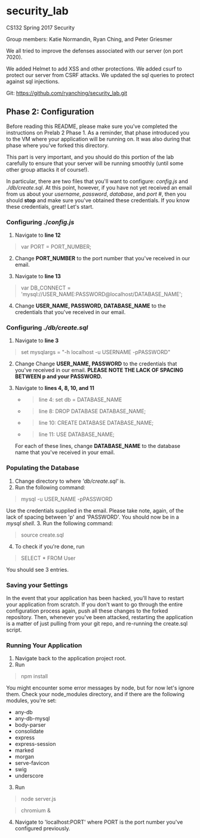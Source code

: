 # security_lab
CS132 Spring 2017 Security 

Group members: Katie Normandin, Ryan Ching, and Peter Griesmer

We all tried to improve the defenses associated with our server (on port 7020).

We added Helmet to add XSS and other protections. We added csurf to protect our server from CSRF attacks. We updated the sql queries to protect against sql injections.

Git: https://github.com/ryanching/security_lab.git


## Phase 2: Configuration
Before reading this README, please make sure you've completed the instructions on Prelab 2 Phase 1. As a reminder, that phase introduced you to the VM where your application will be running on. It was also during that phase where you've forked this directory.

This part is very important, and you should do this portion of the lab carefully to ensure that your server will be running smoothly (until some other group attacks it of course!).

In particular, there are two files that you'll want to configure: _config.js_ and _./db/create.sql_. At this point, however, if you have not yet received an email from us about your _username_, _password_, _database_, and _port #_, then you should **stop** and make sure you've obtained these credentials. If you know these credentials, great! Let's start.

### Configuring ./_config.js_
1. Navigate to __**line 12**__
> var PORT = PORT_NUMBER;

2. Change __**PORT_NUMBER**__ to the port number that you've received in our email.

3. Navigate to __**line 13**__
> var DB_CONNECT = 'mysql://USER_NAME:PASSWORD@localhost/DATABASE_NAME';

4. Change __**USER_NAME, PASSWORD, DATABASE_NAME**__ to the credentials that you've received in our email.


### Configuring _./db/create.sql_
1. Navigate to __**line 3**__
> set mysqlargs = "-h localhost -u USERNAME -pPASSWORD"

2. Change Change __**USER_NAME, PASSWORD**__ to the credentials that you've received in our email. **PLEASE NOTE THE LACK OF SPACING BETWEEN p and your PASSWORD.**

3. Navigate to __**lines 4, 8, 10, and 11**__
   * > line 4: set db = DATABASE_NAME
   * > line 8: DROP DATABASE DATABASE_NAME;
   * > line 10: CREATE DATABASE DATABASE_NAME;
   * > line 11: USE DATABASE_NAME;

   For each of these lines, change __**DATABASE_NAME**__ to the database name that you've received in your email.

### Populating the Database
1. Change directory to where _'db/create.sql'_  is.
2. Run the following command:
> mysql -u USER_NAME -pPASSWORD

   Use the credentials supplied in the email. Please take note, again, of the lack of spacing between 'p' and 'PASSWORD'. You should now be in a _mysql shell_.
3. Run the following command:
> source create.sql

4. To check if you're done, run
> SELECT * FROM User

   You should see 3 entries.

### Saving your Settings
In the event that your application has been hacked, you'll have to restart your application from scratch. If you don't want to go through the entire configuration process again, push all these changes to the forked repository. Then, whenever you've been attacked, restarting the application is a matter of just pulling from your git repo, and re-running the create.sql script.

### Running Your Application
1. Navigate back to the application project root.
2. Run
> npm install

   You might encounter some error messages by node, but for now let's ignore them. Check your node_modules directory, and if there are the following modules, you're set:

   * any-db
   * any-db-mysql  
   * body-parser  
   * consolidate
   * express  
   * express-session  
   * marked
   * morgan
   * serve-favicon
   * swig
   * underscore
3. Run
> node server.js

> chromium &

4. Navigate to 'localhost:PORT' where PORT is the port number you've configured previously.
